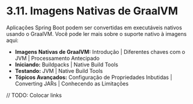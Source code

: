 # 3.11. Imagens Nativas de GraalVM

Aplicações Spring Boot podem ser convertidas em executáveis nativos usando o GraalVM. Você pode ler mais sobre o suporte nativo à imagens aqui:

* **Imagens Nativas de GraalVM:** Introdução | Diferentes chaves com o JVM | Processamento Antecipado
* **Iniciando:** Buildpacks | Native Build Tools
* **Testando:** JVM | Native Build Tools
* **Tópicos Avançados:** Configuração de Propriedades Inbutidas | Converting JARs | Conhecendo as Limitações

// TODO: Colocar links